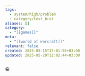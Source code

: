 ```yaml
---
tags:
  - system/high/problem
  - category/test_brat
aliases: []
category:
  - "[[games]]"
meta:
  - "[[world of warcraft]]"
relevant: false
created: 2025-05-15T17:01:56+03:00
updated: 2025-05-20T12:02:44+03:00
---
```


😀
